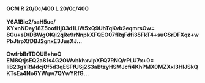 #### GCM R 20/0c/400 L 20/0c/400
**Y6A1Bic2/saH5ue/**<br/>**XYxnNDey18Z5oofHj03d1LIW5xQ9UhTqKvb2eqmrsOw=**<br/>**8Gu+sD/DBWgOIQi2qRe9rNnpkXFQEO07fRqFdfi35FkT4+suCSrDFXqz+wPbJtrpXfDBJ2gnxE3JusXJ...**<br/><br/>
**OwfrbBrTDQUE+heQ**<br/>**EM8QtjsEQ2a81s4G2OWvbkhxvipXFQ7RNQ/rPLU7x+0=**<br/>**IiB23gYRMdcj0f5d3qESFfUSj2S3aBtzyHSMJcfi4KhPMX0MZXxI3HIJSkQKTsEa4No6YWqw7QYwYRfG...**